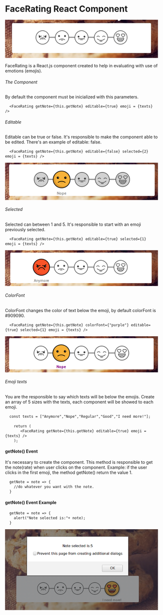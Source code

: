 # FaceRating React Component
![alt text](https://github.com/wiltonribeiro/facerating/blob/master/Preview/preview.gif)

FaceRating is a React.js component created to help in evaluating with use of emotions (emojis).

###### The Component
By default the component must be inicialized with this parameters.
```
  <FaceRating getNote={this.getNote} editable={true} emoji = {texts} />
```

###### Editable
Editable can be true or false. It's responsible to make the component able to be edited. There's an example of editable: false.
```
  <FaceRating getNote={this.getNote} editable={false} selected={2} emoji = {texts} />
```
![alt text](https://github.com/wiltonribeiro/facerating/blob/master/Preview/Screenshot%20from%202018-05-16%2001-19-31.png)

###### Selected
Selected can between 1 and 5. It's responsible to start with an emoji previously selected.
```
  <FaceRating getNote={this.getNote} editable={true} selected={1} emoji = {texts} />
```
![alt text](https://github.com/wiltonribeiro/facerating/blob/master/Preview/Screenshot%20from%202018-05-16%2001-17-54.png)

###### ColorFont
ColorFont changes the color of text below the emoji, by default colorFont is #909090.
```
  <FaceRating getNote={this.getNote} colorFont={"purple"} editable={true} selected={1} emoji = {texts} />
```
![alt text](https://github.com/wiltonribeiro/facerating/blob/master/Preview/Screenshot%20from%202018-05-16%2001-22-18.png)


###### Emoji texts
You are the responsible to say which texts will be below the emojis. Create an array of 5 sizes with the texts, each component will be showed to each emoji.
```
  const texts = ["Anymore","Nope","Regular","Good","I need more!"];

    return (
       <FaceRating getNote={this.getNote} editable={true} emoji = {texts} />
    );
```
#### getNote() Event
It's necessary to create the component. This method is responsible to get the note(rate) when user clicks on the component. Example: if the user clicks in the first emoji, the method getNote() return the value 1.
```
  getNote = note => {
    //do whatever you want with the note.
  }
```
#### getNote() Event Example

```
  getNote = note => {
    alert("Note selected is:"+ note);
  }
```
![alt text](https://github.com/wiltonribeiro/facerating/blob/master/Preview/Screenshot%20from%202018-05-16%2001-20-46.png)



